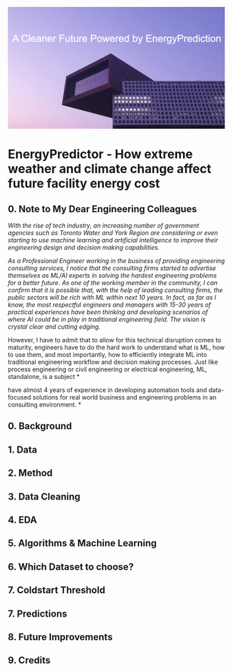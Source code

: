 ![cover_photo](./readmefile/cover.png)
# EnergyPredictor - How extreme weather and climate change affect future facility energy cost
## 0. Note to My Dear Engineering Colleagues
  *With the rise of tech industry, an increasing number of government agencies such as Toronto Water and York Region are considering or even starting to use machine learning and artificial intelligence to improve their engineering design and decision making capabilities.*
  
  *As a Professional Engineer working in the business of providing engineering consulting services, I notice that the consulting firms started to advertise themselves as ML/AI experts in solving the hardest engineering problems for a better future. As one of the working member in the community, I can confirm that it is possible that, with the help of leading consulting firms, the public sectors will be rich with ML within next 10 years. In fact, as far as I know, the most respectful engineers and managers with 15-30 years of practical experiences have been thinking and developing scenarios of where AI could be in play in traditional engineering field. The vision is crystal clear and cutting edging.*
  
  However, I have to admit that to allow for this technical disruption comes to maturity, engineers have to do the hard work to understand what is ML, how to use them, and most importantly, how to efficiently integrate ML into traditional engineering workflow and decision making processes. Just like process engineering or civil engineering or electrical engineering, ML, standalone, is a subject *


have almost 4 years of experience in developing automation tools and data-focused solutions for real world business and engineering problems in an consulting environment. *


## 0. Background



## 1. Data

## 2. Method


## 3. Data Cleaning 



## 4. EDA



## 5. Algorithms & Machine Learning

## 6. Which Dataset to choose?


## 7. Coldstart Threshold


## 7. Predictions


## 8. Future Improvements


## 9. Credits
